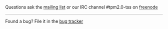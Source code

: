 Questions ask the [mailing list](https://lists.01.org/mailman/listinfo/tpm2) or our IRC channel #tpm2.0-tss on [freenode](https://webchat.freenode.net/)
***
Found a bug? File it in the [bug tracker](https://github.com/tpm2-software/tpm2-tools/issues)
